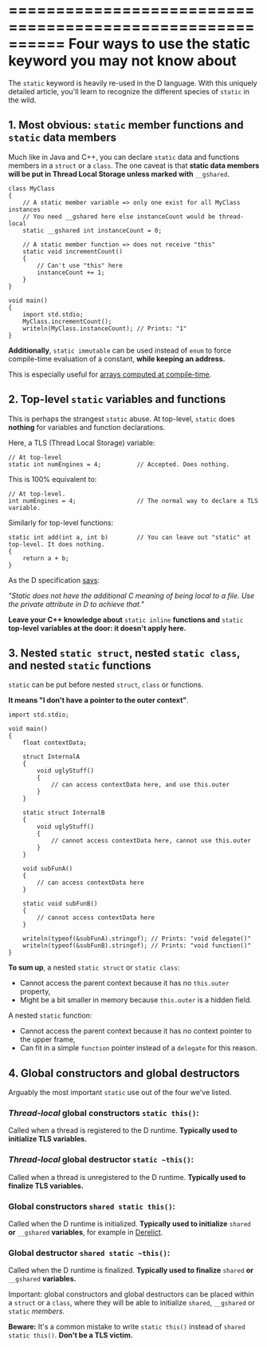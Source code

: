 ==========================================================
Four ways to use the static keyword you may not know about
==========================================================

The `static` keyword is heavily re-used in the D language. With this uniquely detailed article, you'll learn to recognize the different species of `static` in the wild.


## 1. Most obvious: `static` member functions and `static` data members

Much like in Java and C++, you can declare `static` data and functions members in a `struct` or a `class`. The one caveat is that **static data members will be put in Thread Local Storage unless marked with** `__gshared`.

```
class MyClass
{
    // A static member variable => only one exist for all MyClass instances
    // You need __gshared here else instanceCount would be thread-local
    static __gshared int instanceCount = 0;

    // A static member function => does not receive "this"
    static void incrementCount()
    {
        // Can't use "this" here
        instanceCount += 1;
    }
}

void main()
{
    import std.stdio;
    MyClass.incrementCount();
    writeln(MyClass.instanceCount); // Prints: "1"
}
```

**Additionally**, `static immutable` can be used instead of `enum` to force compile-time evaluation of a constant, **while keeping an address.**

This is especially useful for [arrays computed at compile-time](#Precomputed-tables-at-compile-time-through-CTFE).


## 2. Top-level `static` variables and functions

This is perhaps the strangest `static` abuse. At top-level, `static` does **nothing** for variables and function declarations.


Here, a TLS (Thread Local Storage) variable:
```
// At top-level
static int numEngines = 4;          // Accepted. Does nothing.
```

This is 100% equivalent to:
```
// At top-level.
int numEngines = 4;                 // The normal way to declare a TLS variable.
```

Similarly for top-level functions:

```
static int add(int a, int b)        // You can leave out "static" at top-level. It does nothing.
{
    return a + b;
}
```

As the D specification [says](http://dlang.org/spec/attribute.html#static):

_"Static does not have the additional C meaning of being local to a file. Use the private attribute in D to achieve that."_

**Leave your C++ knowledge about** `static inline` **functions and** `static` **top-level variables at the door: it doesn't apply here.**


## 3. Nested `static struct`, nested `static class`, and nested `static` functions

`static` can be put before nested `struct`, `class` or functions.

**It means "I don't have a pointer to the outer context"**.

```
import std.stdio;

void main()
{
    float contextData;

    struct InternalA
    {
        void uglyStuff()
        {
            // can access contextData here, and use this.outer
        }
    }

    static struct InternalB
    {
        void uglyStuff()
        {
            // cannot access contextData here, cannot use this.outer
        }
    }

    void subFunA()
    {
        // can access contextData here
    }

    static void subFunB()
    {
        // cannot access contextData here
    }

    writeln(typeof(&subFunA).stringof); // Prints: "void delegate()"
    writeln(typeof(&subFunB).stringof); // Prints: "void function()"
}
```

**To sum up**, a nested `static struct` or `static class`:
  * Cannot access the parent context because it has no `this.outer` property,
  * Might be a bit smaller in memory because `this.outer` is a hidden field.

A nested `static` function:
  * Cannot access the parent context because it has no context pointer to the upper frame,
  * Can fit in a simple `function` pointer instead of a `delegate` for this reason.


## 4. Global constructors and global destructors

Arguably the most important `static` use out of the four we've listed.


### _Thread-local_ global constructors `static this()`:

Called when a thread is registered to the D runtime. **Typically used to initialize TLS variables.**


### _Thread-local_ global destructor `static ~this()`:

Called when a thread is unregistered to the D runtime. **Typically used to finalize TLS variables.**


### Global constructors `shared static this()`:

Called when the D runtime is initialized. **Typically used to initialize** `shared` **or** `__gshared` **variables**, for example in [Derelict](https://github.com/DerelictOrg).


### Global destructor `shared static ~this()`:

Called when the D runtime is finalized. **Typically used to finalize** `shared` **or** `__gshared` **variables.**

Important: global constructors and global destructors can be placed within a `struct` or a `class`, where they will be able to initialize `shared`, `__gshared` or `static` _members_.


**Beware:** It's a common mistake to write `static this()` instead of `shared static this()`. **Don't be a TLS victim.**

